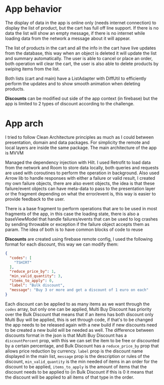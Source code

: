 # App behavior
The display of data in the app is online only (needs internet connection) to display the list of product, but the cart has full off line support. If there is no data the list will show an empty message, if there is no internet while loading data from the network a message about it will appear.

The list of products in the cart and all the info in the cart have live updates from the database, this way when an object is deleted it will update the list and summary automatically. The user is able to cancel or place an order, both operation will clear the cart, the user is also able to delete products by swiping items from the list.

Both lists (cart and main) have a ListAdapter with DiffUtil to efficiently perform the updates and to show smooth animation when deleting products.

**Discounts** can be modified out side of the app context (in firebase) but the app is limited to 2 types of discount according to the challenge.

# App arch

I tried to follow Clean Architecture principles as much as I could between presentation, domain and data packages. For simplicity the remote and local layers are inside the same package. The main architecture of the app is MVVM

Managed the dependency injection with Hilt. I used Retrofit to load data from the network and Room to store data locally, both queries and requests are used with coroutines to perform the operation in background. Also used Arrow lib to handle responses with either a failure or valid result, I created my own failure objects, there are also event objects, the idea is that these failure/event objects can have meta-data to pass to the presentation layer or the fragment depending on what the error/event is, this way is easier to provide feedback to the user.

There is a base fragment to perform operations that are to be used in most fragments of the app, in this case the loading state, there is also a baseViewModel that handle failures/events that can be used to log crashes by sending throwable or exception if the failure object accepts them as param. The idea of both is to have common blocks of code to reuse

**Discounts** are created using firebase remote config, I used the following format for each discount, this way we can modify them:

```json
{
  "codes": [
    "TSHIRT"
  ],
  "reduce_price_by": 1,
  "min_valid_quantity": 3,
  "items_to_apply": 0,
  "label": "Bulk discount",
  "message": "Buy 3 or more and get a discount of 1 euro on each"
}
```
Each discount can be applied to as many items as we want through the `codes` array, but only one can be applied, Multi Buy Discount has priority over the Bulk Discount that means that if an items has both discount only Multi Buy will be applied, this is set through code, if that's to be changed the app needs to be released again with a new build if new discounts need to be created a new build will be needed as well. The difference between discounts format in the json is that Multi Buy Discount has a `discountPercent` prop, with this we can set the item to be free or discounted by a certain percentage, and Bulk Discount has a `reduce_price_by` prop that allows price reduction by currency. `label` prop is the discount name displayed in the main list, `message` prop is the description or rules of the discount, `min_valid_quantity` is the min needed of items in an order for the discount to be applied, `items_to_apply` is the amount of items that the discount needs to be applied to (in Bulk Discount if this is 0 it means that the discount will be applied to all items of that type in the order.

